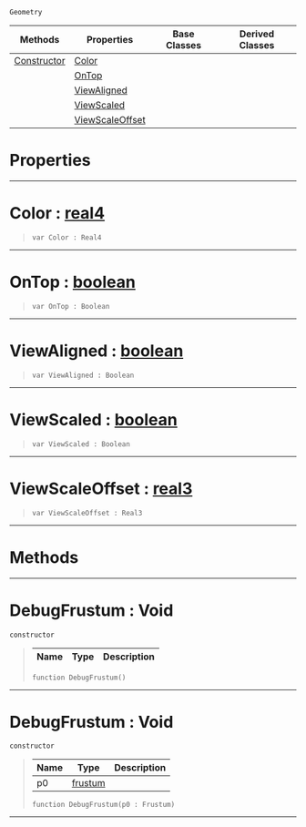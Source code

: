  `Geometry`

|Methods|Properties|Base Classes|Derived Classes|
|---|---|---|---|
|[ Constructor](https://plasmaengine.github.io/PlasmaDocs/Plasma1/C++/code_reference/class_reference/debugfrustum.markdown#debugfrustum-void)|[ Color](https://plasmaengine.github.io/PlasmaDocs/Plasma1/C++/code_reference/class_reference/debugfrustum.markdown#color-plasma-engine-docume)| | |
| |[ OnTop](https://plasmaengine.github.io/PlasmaDocs/Plasma1/C++/code_reference/class_reference/debugfrustum.markdown#ontop-plasma-engine-docume)| | |
| |[ ViewAligned](https://plasmaengine.github.io/PlasmaDocs/Plasma1/C++/code_reference/class_reference/debugfrustum.markdown#viewaligned-plasma-engine)| | |
| |[ ViewScaled](https://plasmaengine.github.io/PlasmaDocs/Plasma1/C++/code_reference/class_reference/debugfrustum.markdown#viewscaled-plasma-engine-d)| | |
| |[ ViewScaleOffset](https://plasmaengine.github.io/PlasmaDocs/Plasma1/C++/code_reference/class_reference/debugfrustum.markdown#viewscaleoffset-plasma-eng)| | |


 #  Properties


---  
 #  Color : [real4](https://plasmaengine.github.io/PlasmaDocs/Plasma1/C++/code_reference/lightning_base_types/real4.markdown)

> 
> ``` lang=cpp, name=Lightning
> var Color : Real4


---  
 #  OnTop : [boolean](https://plasmaengine.github.io/PlasmaDocs/Plasma1/C++/code_reference/lightning_base_types/boolean.markdown)

> 
> ``` lang=cpp, name=Lightning
> var OnTop : Boolean


---  
 #  ViewAligned : [boolean](https://plasmaengine.github.io/PlasmaDocs/Plasma1/C++/code_reference/lightning_base_types/boolean.markdown)

> 
> ``` lang=cpp, name=Lightning
> var ViewAligned : Boolean


---  
 #  ViewScaled : [boolean](https://plasmaengine.github.io/PlasmaDocs/Plasma1/C++/code_reference/lightning_base_types/boolean.markdown)

> 
> ``` lang=cpp, name=Lightning
> var ViewScaled : Boolean


---  
 #  ViewScaleOffset : [real3](https://plasmaengine.github.io/PlasmaDocs/Plasma1/C++/code_reference/lightning_base_types/real3.markdown)

> 
> ``` lang=cpp, name=Lightning
> var ViewScaleOffset : Real3


---  
 #  Methods


---  
 #  DebugFrustum : Void

 `constructor`

> 
> |Name|Type|Description|
> |---|---|---|
> ``` lang=cpp, name=Lightning
> function DebugFrustum()
> ``` 


---  
 #  DebugFrustum : Void

 `constructor`

> 
> |Name|Type|Description|
> |---|---|---|
> |p0|[frustum](https://plasmaengine.github.io/PlasmaDocs/Plasma1/C++/code_reference/class_reference/frustum.markdown)| |
> ``` lang=cpp, name=Lightning
> function DebugFrustum(p0 : Frustum)
> ``` 


---  
 

 
